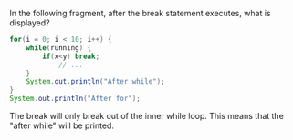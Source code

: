 In the following fragment, after the break statement executes, what is displayed?
```java
for(i = 0; i < 10; i++) {
	while(running) {
		if(x<y) break;
			// ...
	}
	System.out.println("After while");
}
System.out.println("After for");
```
The break will only break out of the inner while loop. This means that the "after while" will be printed. 
